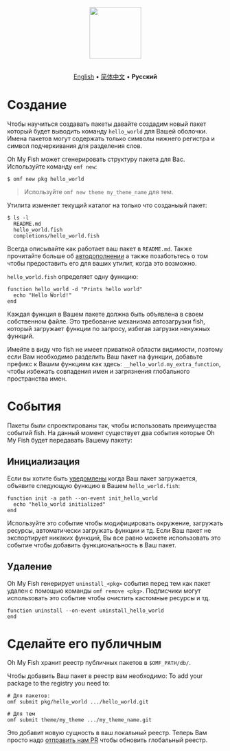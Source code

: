 <div align="center">
  <a href="http://github.com/oh-my-fish/oh-my-fish">
    <img width=120px  src="https://cloud.githubusercontent.com/assets/8317250/8510172/f006f0a4-230f-11e5-98b6-5c2e3c87088f.png">
  </a>
</div>

<br>

<p align="center">
  <a href="../en-US/Packages.md">English</a> &bull;
  <a href="../zh-CN/Packages.md">简体中文</a> &bull;
  <b>Русский</b>
</p>

# Создание

Чтобы научиться создавать пакеты давайте создадим новый пакет который будет выводить команду `hello_world` для Вашей оболочки. Имена пакетов могут содержать только символы нижнего регистра и символ подчеркивания для разделения слов.

Oh My Fish может сгенерировать структуру пакета для Вас. Используйте команду `omf new`:

```fish
$ omf new pkg hello_world
```

> Используйте `omf new theme my_theme_name` для тем.

Утилита изменяет текущий каталог на только что созданыый пакет:

```
$ ls -l
  README.md
  hello_world.fish
  completions/hello_world.fish
```

Всегда описывайте как работает ваш пакет в `README.md`. Также прочитайте больше об [автодополнении](http://fishshell.com/docs/current/commands.html#complete) а также позаботьтесь о том чтобы предоставить его для ваших утилит, когда это возможно.

`hello_world.fish` определяет одну функцию:

```fish
function hello_world -d "Prints hello world"
  echo "Hello World!"
end
```

Каждая функция в Вашем пакете должна быть объявлена в своем собственном файле. Это требование механизма автозагрузки fish, который загружает функции по запросу, избегая загрузки ненужных функций.

Имейте в виду что fish не имеет приватной области видимости, поэтому если Вам необходимо разделить Ваш пакет на функции, добавьте префикс к Вашим функциям как здесь:
`__hello_world.my_extra_function`, чтобы избежать совпадения имен и загрязнения глобального пространства имен.

# События

Пакеты были спроектированы так, чтобы использовать преимущества событий fish. На данный момент существует два события которые Oh My Fish будет передавать Вашему пакету:

## Инициализация

Если вы хотите быть [уведомлены](http://fishshell.com/docs/current/commands.html#emit) когда Ваш пакет загружается, объявите следующую функцию в Вашем `hello_world.fish`:

```fish
function init -a path --on-event init_hello_world
  echo "hello_world initialized"
end
```

Используйте это событие чтобы модифицировать окружение, загружать ресурсы, автоматически загружать функции и тд. Если Ваш пакет не экспортирует никаких функций, Вы все равно можете использовать это событие чтобы добавить функциональность в Ваш пакет.

## Удаление

Oh My Fish генерирует `uninstall_<pkg>` события перед тем как пакет удален с помощью команды `omf remove <pkg>`. Подписчики могут использовать это событие чтобы очистить кастомные ресурсы и тд.

```fish
function uninstall --on-event uninstall_hello_world
end
```


# Сделайте его публичным

Oh My Fish хранит реестр публичных пакетов в `$OMF_PATH/db/`.

Чтобы добавить Ваш пакет в реестр вам необходимо:
To add your package to the registry you need to:

```fish
# Для пакетов:
omf submit pkg/hello_world .../hello_world.git

# Для тем
omf submit theme/my_theme .../my_theme_name.git
```

Это добавит новую сущность в ваш локальный реестр. Теперь Вам просто надо [отправить нам PR][omf-pulls-link] чтобы обновить глобальный реестр.


[omf-pulls-link]: https://github.com/oh-my-fish/oh-my-fish/pulls
